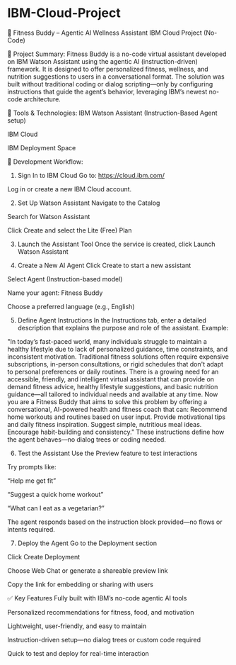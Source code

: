 # IBM-Cloud-Project


🧠 Fitness Buddy – Agentic AI Wellness Assistant
IBM Cloud Project (No-Code)



📌 Project Summary:
Fitness Buddy is a no-code virtual assistant developed on IBM Watson Assistant using the agentic AI (instruction-driven) framework. It is designed to offer personalized fitness, wellness, and nutrition suggestions to users in a conversational format. The solution was built without traditional coding or dialog scripting—only by configuring instructions that guide the agent’s behavior, leveraging IBM’s newest no-code architecture.



🧰 Tools & Technologies:
IBM Watson Assistant (Instruction-Based Agent setup)

IBM Cloud

IBM Deployment Space



🧭 Development Workflow:

1. Sign In to IBM Cloud
Go to: https://cloud.ibm.com/

Log in or create a new IBM Cloud account.


2. Set Up Watson Assistant
Navigate to the Catalog

Search for Watson Assistant

Click Create and select the Lite (Free) Plan


3. Launch the Assistant Tool
Once the service is created, click Launch Watson Assistant


4. Create a New AI Agent
Click Create to start a new assistant

Select Agent (Instruction-based model)

Name your agent: Fitness Buddy

Choose a preferred language (e.g., English)


5. Define Agent Instructions
In the Instructions tab, enter a detailed description that explains the purpose and role of the assistant. Example:

"In today’s fast-paced world, many individuals struggle to maintain a healthy lifestyle due to lack of personalized guidance, time constraints, and inconsistent motivation. Traditional fitness solutions often require expensive subscriptions, in-person consultations, or rigid schedules that don't adapt to personal preferences or daily routines. There is a growing need for an accessible, friendly, and intelligent virtual assistant that can provide on demand fitness advice, healthy lifestyle suggestions, and basic nutrition guidance—all tailored to individual needs and available at any time. Now you are a Fitness Buddy that aims to solve this problem by offering a conversational, AI-powered health and fitness coach that can: Recommend home workouts and routines based on user input.
Provide motivational tips and daily fitness inspiration.
Suggest simple, nutritious meal ideas.
Encourage habit-building and consistency."
These instructions define how the agent behaves—no dialog trees or coding needed.


6. Test the Assistant
Use the Preview feature to test interactions

Try prompts like:

“Help me get fit”

“Suggest a quick home workout”

“What can I eat as a vegetarian?”

The agent responds based on the instruction block provided—no flows or intents required.


7. Deploy the Agent
Go to the Deployment section

Click Create Deployment

Choose Web Chat or generate a shareable preview link

Copy the link for embedding or sharing with users



✅ Key Features
Fully built with IBM’s no-code agentic AI tools

Personalized recommendations for fitness, food, and motivation

Lightweight, user-friendly, and easy to maintain

Instruction-driven setup—no dialog trees or custom code required

Quick to test and deploy for real-time interaction
